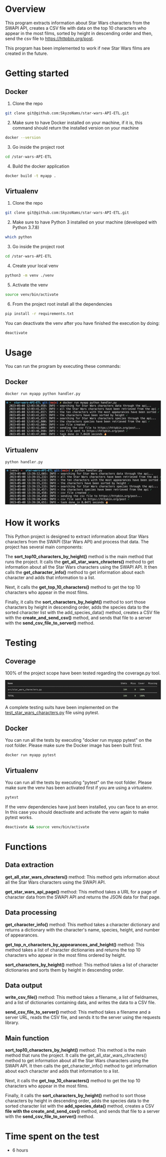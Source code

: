 # Overview

This program extracts information about Star Wars characters from the SWAPI API, creates a CSV file with data on the top 10 characters who appear in the most films, sorted by height in descending order and then, send the csv file to https://httpbin.org/post. 

This program has been implemented to work if new Star Wars films are created in the future.

# Getting started 

## Docker

1.	Clone the repo
```bash
git clone git@github.com:SkyzoNams/star-wars-API-ETL.git
```
2.  Make sure to have Docker installed on your machine, if it is, this command should return the installed version on your machine
```bash
docker --version
```
3.  Go inside the project root
```bash
cd /star-wars-API-ETL
```
4.  Build the docker application
```bash
docker build -t myapp .
```

## Virtualenv

1.	Clone the repo
```bash
git clone git@github.com:SkyzoNams/star-wars-API-ETL.git
```
2.  Make sure to have Python 3 installed on your machine (developed with Python 3.7.8)
```bash
which python
```
3.  Go inside the project root
```bash
cd /star-wars-API-ETL
```
4.  Create your local venv
```bash
python3 -m venv ./venv
```
5.  Activate the venv
```bash
source venv/bin/activate
```
6.	From the project root install all the dependencies
```bash
pip install -r requirements.txt
```

You can deactivate the venv after you have finished the execution by doing:
```bash
deactivate
```

# Usage
You can run the program by executing these commands:

## Docker
```bash
docker run myapp python handler.py
```
![alt text](/files/img/docker-process.png)

## Virtualenv
```bash
python handler.py
```

![alt text](/files/img/process2.png)


# How it works

This Python project is designed to extract information about Star Wars characters from the SWAPI (Star Wars API) and process that data. The project has several main components:

The **sort_top10_characters_by_height()** method is the main method that runs the project. It calls the **get_all_star_wars_chracters()** method to get information about all the Star Wars characters using the SWAPI API. It then calls the **get_character_info()** method to get information about each character and adds that information to a list. 

Next, it calls the **get_top_10_characters()** method to get the top 10 characters who appear in the most films. 

Finally, it calls the **sort_characters_by_height()** method to sort those characters by height in descending order, adds the species data to the sorted character list with the add_species_data() method, creates a CSV file with the **create_and_send_csv()** method, and sends that file to a server with the **send_csv_file_to_server()** method.

# Testing

## Coverage
100% of the project scope have been tested regarding the coverage.py tool.

![alt text](/files/img/coverage7.png)

A complete testing suits have been implemented on the [test_star_wars_characters.py](https://github.com/SkyzoNams/star-wars-API-ETL/blob/main/tests/test_star_wars_characters.py) file using pytest.

## Docker
You can run all the tests by executing "docker run myapp pytest" on the root folder. Please make sure the Docker image has been built first.
```bash
docker run myapp pytest
```

## Virtualenv
You can run all the tests by executing "pytest" on the root folder. Please make sure the venv has been activated first if you are using a virtualenv.
```bash
pytest
```

If the venv dependencies have just been installed, you can face to an error. In this case you should deactivate and activate the venv again to make pytest works.
```bash
deactivate && source venv/bin/activate
```

# Functions

## Data extraction
**get_all_star_wars_chracters()** method: This method gets information about all the Star Wars characters using the SWAPI API.

**get_star_wars_api_page()** method: This method takes a URL for a page of character data from the SWAPI API and returns the JSON data for that page.

## Data processing
**get_character_info()** method: This method takes a character dictionary and returns a dictionary with the character's name, species, height, and number of appearances.

**get_top_n_characters_by_appearances_and_height()** method: This method takes a list of character dictionaries and returns the top 10 characters who appear in the most films ordered by height.

**sort_characters_by_height()** method: This method takes a list of character dictionaries and sorts them by height in descending order.

## Data output
**write_csv_file()** method: This method takes a filename, a list of fieldnames, and a list of dictionaries containing data, and writes the data to a CSV file.

**send_csv_file_to_server()** method: This method takes a filename and a server URL, reads the CSV file, and sends it to the server using the requests library.

## Main function
**sort_top10_characters_by_height()** method: This method is the main method that runs the project. It calls the get_all_star_wars_chracters() method to get information about all the Star Wars characters using the SWAPI API. It then calls the get_character_info() method to get information about each character and adds that information to a list.

Next, it calls the **get_top_10_characters()** method to get the top 10 characters who appear in the most films.

Finally, it calls the **sort_characters_by_height()** method to sort those characters by height in descending order, adds the species data to the sorted character list with the **add_species_data()** method, creates a CSV **file with the create_and_send_csv()** method, and sends that file to a server with the **send_csv_file_to_server()** method.

# Time spent on the test
- 6 hours
